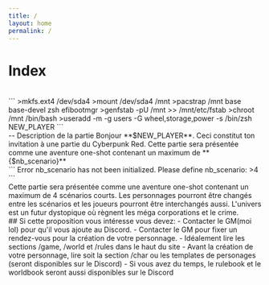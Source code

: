 ```yaml
---
title: /
layout: home
permalink: /
---
```


# Index
<br />
```
>mkfs.ext4 /dev/sda4
>mount /dev/sda4 /mnt
>pacstrap /mnt base base-devel zsh efibootmgr
>genfstab -pU /mnt >> /mnt/etc/fstab
>chroot /mnt /bin/bash
>useradd -m -g users -G wheel,storage,power -s /bin/zsh NEW_PLAYER
```
<br />
-- Description de la partie
Bonjour **$NEW_PLAYER**.
Ceci constitut ton invitation à une partie du Cyberpunk Red. Cette partie sera présentée comme une aventure one-shot contenant un maximum de **{$nb_scenario}**
<br />
```
Error nb_scenario has not been initialized. Please define nb_scenario:
>4
```
<br />
Cette partie sera présentée comme une aventure one-shot contenant un maximum de 4 scénarios courts. Les personnages pourront être changés entre les scénarios et les joueurs pourront être interchangés aussi. L'univers est un futur dystopique où règnent les méga corporations et le crime.
<br />
## Si cette proposition vous intéresse vous devez:
- Contacter le GM(moi lol) pour qu'il vous ajoute au Discord.
- Contacter le GM pour fixer un rendez-vous pour la création de votre personnage.
- Idéalement lire les sections /game, /world et /rules dans le haut du site
- Avant la création de votre personnage, lire soit la section /char ou les templates de personages (seront disponibles sur le Discord)
- Si vous avez du temps, le rulebook et le worldbook seront aussi disponibles sur le Discord

